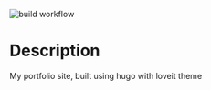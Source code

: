 ![build workflow](https://github.com/sultannaufal/hugo-portfolio-site/actions/workflows/main.yml/badge.svg)
# Description
My portfolio site, built using hugo with loveit theme
